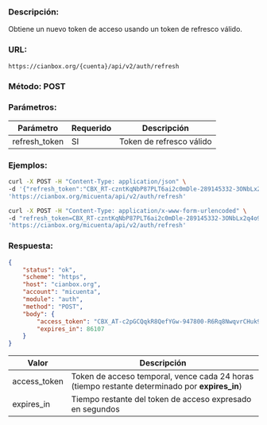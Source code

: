 ### Descripción:

Obtiene un nuevo token de acceso usando un token de refresco válido.

### URL:

`https://cianbox.org/{cuenta}/api/v2/auth/refresh`

### Método: POST

### Parámetros:

|Parámetro    |Requerido |Descripción              |
|-------------|----------|-------------------------|
|refresh_token|SI        |Token de refresco válido |


### Ejemplos:
```bash
curl -X POST -H "Content-Type: application/json" \
-d '{"refresh_token":"CBX_RT-czntKqNbP87PLT6ai2c0mDle-289145332-3ONbLx2q4o9AtkZu-559849"}' \
'https://cianbox.org/micuenta/api/v2/auth/refresh'
```
```bash
curl -X POST -H "Content-Type: application/x-www-form-urlencoded" \
-d "refresh_token=CBX_RT-czntKqNbP87PLT6ai2c0mDle-289145332-3ONbLx2q4o9AtkZu-559849" \
'https://cianbox.org/micuenta/api/v2/auth/refresh'
```
### Respuesta:
```json
{
    "status": "ok",
    "scheme": "https",
    "host": "cianbox.org",
    "account": "micuenta",
    "module": "auth",
    "method": "POST",
    "body": {
        "access_token": "CBX_AT-c2pGCQqkR8QefYGw-947800-R6Rq8NwqvrCHuk9zmoddW49bDbhrMGqD-311038496",
        "expires_in": 86107
    }
}
```
|Valor         |Descripción |
|--------------|------------|
|access_token  |Token de acceso temporal, vence cada 24 horas (tiempo restante determinado por **expires_in**)|
|expires_in    |Tiempo restante del token de acceso expresado en segundos|